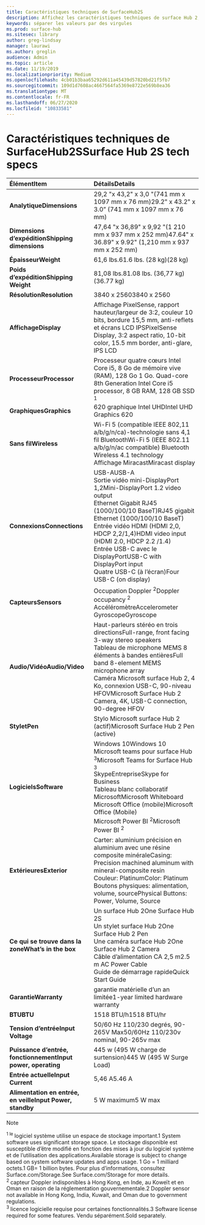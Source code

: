 ```yaml
---
title: Caractéristiques techniques de SurfaceHub2S
description: Affichez les caractéristiques techniques de surface Hub 2, dont le stylo, l’appareil photo et les spécifications de batteries mobiles facultatives.
keywords: séparer les valeurs par des virgules
ms.prod: surface-hub
ms.sitesec: library
author: greg-lindsay
manager: laurawi
ms.author: greglin
audience: Admin
ms.topic: article
ms.date: 11/19/2019
ms.localizationpriority: Medium
ms.openlocfilehash: 4cb01b3baa65292d611a45439d57820bd21f5fb7
ms.sourcegitcommit: 109d1d7608ac4667564fa5369e8722e569b8ea36
ms.translationtype: MT
ms.contentlocale: fr-FR
ms.lasthandoff: 06/27/2020
ms.locfileid: "10833581"
---
```

# <span data-ttu-id="f8833-104">Caractéristiques techniques de SurfaceHub2S</span><span class="sxs-lookup"><span data-stu-id="f8833-104">Surface Hub 2S tech specs</span></span>

|**<span data-ttu-id="f8833-105">Élément</span><span class="sxs-lookup"><span data-stu-id="f8833-105">Item</span></span>**|**<span data-ttu-id="f8833-106">Détails</span><span class="sxs-lookup"><span data-stu-id="f8833-106">Details</span></span>**|
|:------ |:--------- |
|**<span data-ttu-id="f8833-107">Analytique</span><span class="sxs-lookup"><span data-stu-id="f8833-107">Dimensions</span></span>**| <span data-ttu-id="f8833-108">29,2 "x 43,2" x 3,0 "(741 mm x 1097 mm x 76 mm)</span><span class="sxs-lookup"><span data-stu-id="f8833-108">29.2" x 43.2" x 3.0” (741 mm x 1097 mm x 76 mm)</span></span> |
|**<span data-ttu-id="f8833-109">Dimensions d’expédition</span><span class="sxs-lookup"><span data-stu-id="f8833-109">Shipping dimensions</span></span>**| <span data-ttu-id="f8833-110">47,64 "x 36,89" x 9,92 "(1 210 mm x 937 mm x 252 mm)</span><span class="sxs-lookup"><span data-stu-id="f8833-110">47.64" x 36.89" x 9.92" (1,210 mm x 937 mm x 252 mm)</span></span>|
|**<span data-ttu-id="f8833-111">Épaisseur</span><span class="sxs-lookup"><span data-stu-id="f8833-111">Weight</span></span>**| <span data-ttu-id="f8833-112">61,6 lbs.</span><span class="sxs-lookup"><span data-stu-id="f8833-112">61.6 lbs.</span></span> <span data-ttu-id="f8833-113">(28 kg)</span><span class="sxs-lookup"><span data-stu-id="f8833-113">(28 kg)</span></span> |
|**<span data-ttu-id="f8833-114">Poids d’expédition</span><span class="sxs-lookup"><span data-stu-id="f8833-114">Shipping Weight</span></span>**| <span data-ttu-id="f8833-115">81,08 lbs.</span><span class="sxs-lookup"><span data-stu-id="f8833-115">81.08 lbs.</span></span> <span data-ttu-id="f8833-116">(36,77 kg)</span><span class="sxs-lookup"><span data-stu-id="f8833-116">(36.77 kg)</span></span> |
|**<span data-ttu-id="f8833-117">Résolution</span><span class="sxs-lookup"><span data-stu-id="f8833-117">Resolution</span></span>**| <span data-ttu-id="f8833-118">3840 x 2560</span><span class="sxs-lookup"><span data-stu-id="f8833-118">3840 x 2560</span></span> |
|**<span data-ttu-id="f8833-119">Affichage</span><span class="sxs-lookup"><span data-stu-id="f8833-119">Display</span></span>**| <span data-ttu-id="f8833-120">Affichage PixelSense, rapport hauteur/largeur de 3:2, couleur 10 bits, bordure 15,5 mm, anti-reflets et écrans LCD IPS</span><span class="sxs-lookup"><span data-stu-id="f8833-120">PixelSense Display, 3:2 aspect ratio, 10-bit color, 15.5 mm border, anti-glare, IPS LCD</span></span> |
|**<span data-ttu-id="f8833-121">Processeur</span><span class="sxs-lookup"><span data-stu-id="f8833-121">Processor</span></span>**| <span data-ttu-id="f8833-122">Processeur quatre cœurs Intel Core i5, 8 Go de mémoire vive (RAM), 128 Go 1 Go. <sup></span><span class="sxs-lookup"><span data-stu-id="f8833-122">Quad-core 8th Generation Intel Core i5 processor, 8 GB RAM, 128 GB SSD <sup>1</span></span></sup> |
|**<span data-ttu-id="f8833-123">Graphiques</span><span class="sxs-lookup"><span data-stu-id="f8833-123">Graphics</span></span>**| <span data-ttu-id="f8833-124">620 graphique Intel UHD</span><span class="sxs-lookup"><span data-stu-id="f8833-124">Intel UHD Graphics 620</span></span> |
|**<span data-ttu-id="f8833-125">Sans fil</span><span class="sxs-lookup"><span data-stu-id="f8833-125">Wireless</span></span>**| <span data-ttu-id="f8833-126">Wi-Fi 5 (compatible IEEE 802,11 a/b/g/n/ca)-technologie sans 4,1 fil Bluetooth</span><span class="sxs-lookup"><span data-stu-id="f8833-126">Wi-Fi 5 (IEEE 802.11 a/b/g/n/ac compatible) Bluetooth Wireless 4.1 technology</span></span> <br> <span data-ttu-id="f8833-127">Affichage Miracast</span><span class="sxs-lookup"><span data-stu-id="f8833-127">Miracast display</span></span> |
|**<span data-ttu-id="f8833-128">Connexions</span><span class="sxs-lookup"><span data-stu-id="f8833-128">Connections</span></span>**| <span data-ttu-id="f8833-129">USB-A</span><span class="sxs-lookup"><span data-stu-id="f8833-129">USB-A</span></span> <br> <span data-ttu-id="f8833-130">Sortie vidéo mini-DisplayPort 1,2</span><span class="sxs-lookup"><span data-stu-id="f8833-130">Mini-DisplayPort 1.2 video output</span></span> <br> <span data-ttu-id="f8833-131">Ethernet Gigabit RJ45 (1000/100/10 BaseT)</span><span class="sxs-lookup"><span data-stu-id="f8833-131">RJ45 gigabit Ethernet (1000/100/10 BaseT)</span></span> <br> <span data-ttu-id="f8833-132">Entrée vidéo HDMI (HDMI 2,0, HDCP 2,2/1,4)</span><span class="sxs-lookup"><span data-stu-id="f8833-132">HDMI video input (HDMI 2.0, HDCP 2.2 /1.4)</span></span> <br> <span data-ttu-id="f8833-133">Entrée USB-C avec le DisplayPort</span><span class="sxs-lookup"><span data-stu-id="f8833-133">USB-C with DisplayPort input</span></span> <br> <span data-ttu-id="f8833-134">Quatre USB-C (à l’écran)</span><span class="sxs-lookup"><span data-stu-id="f8833-134">Four USB-C (on display)</span></span> |
|**<span data-ttu-id="f8833-135">Capteurs</span><span class="sxs-lookup"><span data-stu-id="f8833-135">Sensors</span></span>**| <span data-ttu-id="f8833-136">Occupation Doppler <sup> 2</span><span class="sxs-lookup"><span data-stu-id="f8833-136">Doppler occupancy <sup>2</span></span></sup> <br> <span data-ttu-id="f8833-137">Accéléromètre</span><span class="sxs-lookup"><span data-stu-id="f8833-137">Accelerometer</span></span> <br> <span data-ttu-id="f8833-138">Gyroscope</span><span class="sxs-lookup"><span data-stu-id="f8833-138">Gyroscope</span></span> |
|**<span data-ttu-id="f8833-139">Audio/Vidéo</span><span class="sxs-lookup"><span data-stu-id="f8833-139">Audio/Video</span></span>**| <span data-ttu-id="f8833-140">Haut-parleurs stéréo en trois directions</span><span class="sxs-lookup"><span data-stu-id="f8833-140">Full-range, front facing 3-way stereo speakers</span></span> <br> <span data-ttu-id="f8833-141">Tableau de microphone MEMS 8 éléments à bandes entières</span><span class="sxs-lookup"><span data-stu-id="f8833-141">Full band 8-element MEMS microphone array</span></span> <br> <span data-ttu-id="f8833-142">Caméra Microsoft surface Hub 2, 4 Ko, connexion USB-C, 90-niveau HFOV</span><span class="sxs-lookup"><span data-stu-id="f8833-142">Microsoft Surface Hub 2 Camera, 4K, USB-C connection, 90-degree HFOV</span></span> |
|**<span data-ttu-id="f8833-143">Stylet</span><span class="sxs-lookup"><span data-stu-id="f8833-143">Pen</span></span>**| <span data-ttu-id="f8833-144">Stylo Microsoft surface Hub 2 (actif)</span><span class="sxs-lookup"><span data-stu-id="f8833-144">Microsoft Surface Hub 2 Pen (active)</span></span> |
|**<span data-ttu-id="f8833-145">Logiciels</span><span class="sxs-lookup"><span data-stu-id="f8833-145">Software</span></span>**| <span data-ttu-id="f8833-146">Windows 10</span><span class="sxs-lookup"><span data-stu-id="f8833-146">Windows 10</span></span> <br> <span data-ttu-id="f8833-147">Microsoft teams pour surface Hub <sup> 3</span><span class="sxs-lookup"><span data-stu-id="f8833-147">Microsoft Teams for Surface Hub <sup>3</span></span></sup> <br> <span data-ttu-id="f8833-148">SkypeEntreprise</span><span class="sxs-lookup"><span data-stu-id="f8833-148">Skype for Business</span></span> <br> <span data-ttu-id="f8833-149">Tableau blanc collaboratif Microsoft</span><span class="sxs-lookup"><span data-stu-id="f8833-149">Microsoft Whiteboard</span></span> <br> <span data-ttu-id="f8833-150">Microsoft Office (mobile)</span><span class="sxs-lookup"><span data-stu-id="f8833-150">Microsoft Office (Mobile)</span></span> <br> <span data-ttu-id="f8833-151">Microsoft Power BI <sup> 2</span><span class="sxs-lookup"><span data-stu-id="f8833-151">Microsoft Power BI <sup>2</span></span></sup> |
|**<span data-ttu-id="f8833-152">Extérieures</span><span class="sxs-lookup"><span data-stu-id="f8833-152">Exterior</span></span>**| <span data-ttu-id="f8833-153">Carter: aluminium précision en aluminium avec une résine composite minérale</span><span class="sxs-lookup"><span data-stu-id="f8833-153">Casing: Precision machined aluminum with mineral-composite resin</span></span> <br> <span data-ttu-id="f8833-154">Couleur: Platinum</span><span class="sxs-lookup"><span data-stu-id="f8833-154">Color: Platinum</span></span> <br> <span data-ttu-id="f8833-155">Boutons physiques: alimentation, volume, source</span><span class="sxs-lookup"><span data-stu-id="f8833-155">Physical Buttons: Power, Volume, Source</span></span> |
|**<span data-ttu-id="f8833-156">Ce qui se trouve dans la zone</span><span class="sxs-lookup"><span data-stu-id="f8833-156">What’s in the box</span></span>**| <span data-ttu-id="f8833-157">Un surface Hub 2</span><span class="sxs-lookup"><span data-stu-id="f8833-157">One Surface Hub 2S</span></span> <br> <span data-ttu-id="f8833-158">Un stylet surface Hub 2</span><span class="sxs-lookup"><span data-stu-id="f8833-158">One Surface Hub 2 Pen</span></span>  <br> <span data-ttu-id="f8833-159">Une caméra surface Hub 2</span><span class="sxs-lookup"><span data-stu-id="f8833-159">One Surface Hub 2 Camera</span></span> <br> <span data-ttu-id="f8833-160">Câble d’alimentation CA 2,5 m</span><span class="sxs-lookup"><span data-stu-id="f8833-160">2.5 m AC Power Cable</span></span> <br> <span data-ttu-id="f8833-161">Guide de démarrage rapide</span><span class="sxs-lookup"><span data-stu-id="f8833-161">Quick Start Guide</span></span> |
|**<span data-ttu-id="f8833-162">Garantie</span><span class="sxs-lookup"><span data-stu-id="f8833-162">Warranty</span></span>**| <span data-ttu-id="f8833-163">garantie matérielle d’un an limitée</span><span class="sxs-lookup"><span data-stu-id="f8833-163">1-year limited hardware warranty</span></span> |
|**<span data-ttu-id="f8833-164">BTU</span><span class="sxs-lookup"><span data-stu-id="f8833-164">BTU</span></span>**| <span data-ttu-id="f8833-165">1518 BTU/h</span><span class="sxs-lookup"><span data-stu-id="f8833-165">1518 BTU/hr</span></span> |
|**<span data-ttu-id="f8833-166">Tension d’entrée</span><span class="sxs-lookup"><span data-stu-id="f8833-166">Input Voltage</span></span>**| <span data-ttu-id="f8833-167">50/60 Hz 110/230 degrés, 90-265V Max</span><span class="sxs-lookup"><span data-stu-id="f8833-167">50/60Hz 110/230v nominal, 90-265v max</span></span> |
|**<span data-ttu-id="f8833-168">Puissance d’entrée, fonctionnement</span><span class="sxs-lookup"><span data-stu-id="f8833-168">Input power, operating</span></span>**| <span data-ttu-id="f8833-169">445 w (495 W charge de surtension)</span><span class="sxs-lookup"><span data-stu-id="f8833-169">445 W (495 W Surge Load)</span></span> |
|**<span data-ttu-id="f8833-170">Entrée actuelle</span><span class="sxs-lookup"><span data-stu-id="f8833-170">Input Current</span></span>**| <span data-ttu-id="f8833-171">5,46 A</span><span class="sxs-lookup"><span data-stu-id="f8833-171">5.46 A</span></span> |
|**<span data-ttu-id="f8833-172">Alimentation en entrée, en veille</span><span class="sxs-lookup"><span data-stu-id="f8833-172">Input Power, standby</span></span>**| <span data-ttu-id="f8833-173">5 W maximum</span><span class="sxs-lookup"><span data-stu-id="f8833-173">5 W max</span></span>  |

> [!NOTE]
> <sup><span data-ttu-id="f8833-174">1 le </sup> logiciel système utilise un espace de stockage important.</span><span class="sxs-lookup"><span data-stu-id="f8833-174">1</sup> System software uses significant storage space.</span></span> <span data-ttu-id="f8833-175">Le stockage disponible est susceptible d’être modifié en fonction des mises à jour du logiciel système et de l’utilisation des applications.</span><span class="sxs-lookup"><span data-stu-id="f8833-175">Available storage is subject to change based on system software updates and apps usage.</span></span> <span data-ttu-id="f8833-176">1 Go = 1 milliard octets.</span><span class="sxs-lookup"><span data-stu-id="f8833-176">1 GB= 1 billion bytes.</span></span> <span data-ttu-id="f8833-177">Pour plus d’informations, consultez Surface.com/Storage.</span><span class="sxs-lookup"><span data-stu-id="f8833-177">See Surface.com/Storage for more details.</span></span> <br> <sup><span data-ttu-id="f8833-178">2 </sup> capteur Doppler indisponibles à Hong Kong, en Inde, au Koweït et en Oman en raison de la réglementation gouvernementale.</span><span class="sxs-lookup"><span data-stu-id="f8833-178">2</sup> Doppler sensor not available in Hong Kong, India, Kuwait, and Oman  due to government regulations.</span></span>
<br> <sup><span data-ttu-id="f8833-179">3 </sup> licence logicielle requise pour certaines fonctionnalités.</span><span class="sxs-lookup"><span data-stu-id="f8833-179">3</sup> Software license required for some features.</span></span> <span data-ttu-id="f8833-180">Vendu séparément.</span><span class="sxs-lookup"><span data-stu-id="f8833-180">Sold separately.</span></span><br> 
